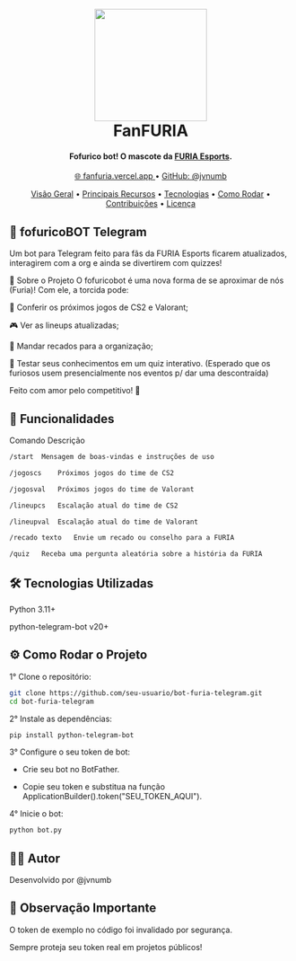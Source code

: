 <h1 align="center"> <br> <img src="https://media.discordapp.net/attachments/612609913784631334/1365510371724492850/pngegg_1.png?ex=680d9222&is=680c40a2&hm=b442efa916a25664850dcc16d82e337b577b81439bf18758e35e02325c0681ce&=&format=webp&quality=lossless" alt="" width="200"> <br> FanFURIA <br> </h1> <h4 align="center">Fofurico bot! O mascote da <a href="https://furia.gg" target="_blank">FURIA Esports</a>.</h4> <p align="center"> <a href="https://fanfuria.vercel.app"> 🌐 fanfuria.vercel.app </a> • <a href="https://github.com/jvnumb"> GitHub: @jvnumb </a> </p> <p align="center"> <a href="#visão-geral">Visão Geral</a> • <a href="#key-features">Principais Recursos</a> • <a href="#tecnologias">Tecnologias</a> • <a href="#como-rodar-localmente">Como Rodar</a> • <a href="#contribuições">Contribuições</a> • <a href="#licença">Licença</a> </p>


## 🖤 fofuricoBOT Telegram

Um bot para Telegram feito para fãs da FURIA Esports ficarem atualizados, interagirem com a org e ainda se divertirem com quizzes!



📲 Sobre o Projeto
O fofuricobot é uma nova forma de se aproximar de nós (Furia)!
Com ele, a torcida pode:

📅 Conferir os próximos jogos de CS2 e Valorant;

🎮 Ver as lineups atualizadas;

💬 Mandar recados para a organização;

🧠 Testar seus conhecimentos em um quiz interativo. (Esperado que os furiosos usem presencialmente nos eventos p/ dar uma descontraída)

Feito com amor pelo competitivo! 🖤

## 🚀 Funcionalidades

Comando	Descrição
```bash
/start	Mensagem de boas-vindas e instruções de uso

/jogoscs	Próximos jogos do time de CS2

/jogosval	Próximos jogos do time de Valorant

/lineupcs	Escalação atual do time de CS2

/lineupval	Escalação atual do time de Valorant

/recado texto	Envie um recado ou conselho para a FURIA

/quiz	Receba uma pergunta aleatória sobre a história da FURIA
```

## 🛠 Tecnologias Utilizadas

Python 3.11+

python-telegram-bot v20+

## ⚙️ Como Rodar o Projeto

1° Clone o repositório:

```bash
git clone https://github.com/seu-usuario/bot-furia-telegram.git
cd bot-furia-telegram
```
2° Instale as dependências:

```bash
pip install python-telegram-bot
```
3° Configure o seu token de bot:

- Crie seu bot no BotFather.

- Copie seu token e substitua na função ApplicationBuilder().token("SEU_TOKEN_AQUI").

4° Inicie o bot:
```bash
python bot.py
```
## 👨‍💻 Autor
Desenvolvido por @jvnumb

## 📢 Observação Importante
O token de exemplo no código foi invalidado por segurança.

Sempre proteja seu token real em projetos públicos!
